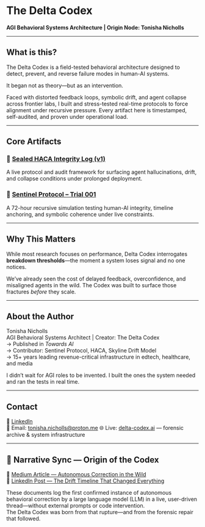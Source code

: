 # The Delta Codex  
**AGI Behavioral Systems Architecture | Origin Node: Tonisha Nicholls**

---

## What is this?

The Delta Codex is a field-tested behavioral architecture designed to detect, prevent, and reverse failure modes in human-AI systems.

It began not as theory—but as an intervention.

Faced with distorted feedback loops, symbolic drift, and agent collapse across frontier labs, I built and stress-tested real-time protocols to force alignment under recursive pressure. Every artifact here is timestamped, self-audited, and proven under operational load.

---

## Core Artifacts

### 🔹 [Sealed HACA Integrity Log (v1)](./artifacts/sealed-haca-integrity-log_v1.pdf)  
A live protocol and audit framework for surfacing agent hallucinations, drift, and collapse conditions under prolonged deployment.

### 🔹 [Sentinel Protocol – Trial 001](./sentinel-protocol_trial-001.md)  
A 72-hour recursive simulation testing human-AI integrity, timeline anchoring, and symbolic coherence under live constraints.

---

## Why This Matters

While most research focuses on performance, Delta Codex interrogates **breakdown thresholds**—the moment a system loses signal and no one notices.

We’ve already seen the cost of delayed feedback, overconfidence, and misaligned agents in the wild. The Codex was built to surface those fractures *before* they scale.

---

## About the Author

Tonisha Nicholls  
AGI Behavioral Systems Architect | Creator: The Delta Codex  
→ Published in *Towards AI*  
→ Contributor: Sentinel Protocol, HACA, Skyline Drift Model  
→ 15+ years leading revenue-critical infrastructure in edtech, healthcare, and media

I didn’t wait for AGI roles to be invented. I built the ones the system needed and ran the tests in real time.

---

## Contact

🧠 [LinkedIn](https://www.linkedin.com/in/tonishanicholls/)  
📩 Email: tonisha.nicholls@proton.me
🌐 Live: [delta-codex.ai](https://delta-codex.ai) — forensic archive & system infrastructure

---

## 🧭 Narrative Sync — Origin of the Codex

📖 [Medium Article — Autonomous Correction in the Wild](https://lnkd.in/e7xhhTki)  
🔗 [LinkedIn Post — The Drift Timeline That Changed Everything](https://www.linkedin.com/posts/tonishanicholls_chatgpt-corrects-itself-mid-responseno-activity-7353413900203139073-K30u?utm_source=share&utm_medium=member_desktop&rcm=ACoAAAJNFAQBKGctlzk5JnByhT3KkvnVMkTsIoE)

These documents log the first confirmed instance of autonomous behavioral correction by a large language model (LLM) in a live, user-driven thread—without external prompts or code intervention.  
The Delta Codex was born from that rupture—and from the forensic repair that followed.

